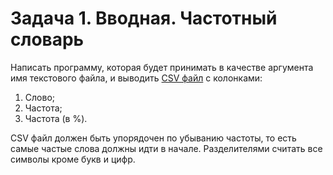 
# Задача 1. Вводная. Частотный словарь

Написать программу, которая будет принимать в качестве аргумента имя текстового файла, и выводить [CSV файл](http://ru.wikipedia.org/wiki/CSV) с колонками:

1. Слово;
2. Частота;
3. Частота (в %).

CSV файл должен быть упорядочен по убыванию частоты, то есть самые частые слова должны идти в начале. Разделителями считать все символы кроме букв и цифр.
